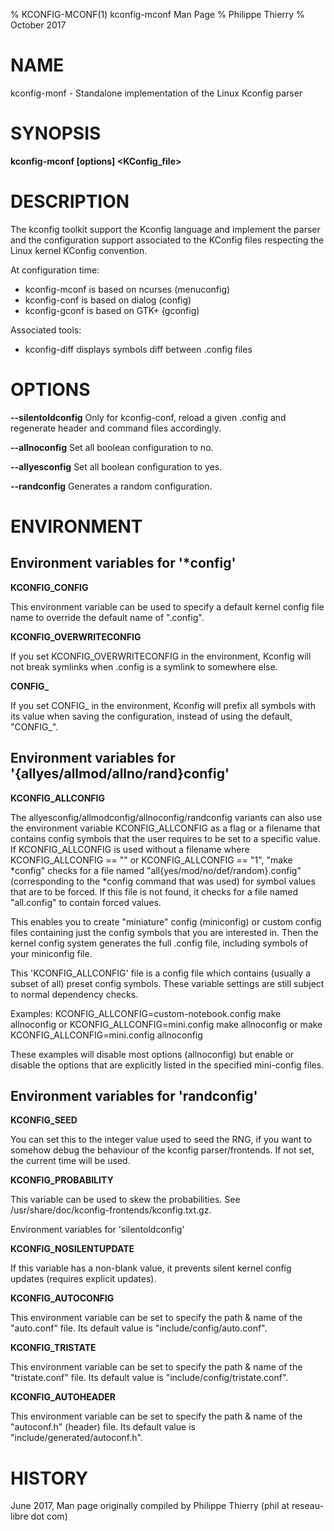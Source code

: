 % KCONFIG-MCONF(1) kconfig-mconf Man Page
% Philippe Thierry
% October 2017
# NAME
kconfig-monf - Standalone implementation of the Linux Kconfig parser

# SYNOPSIS
**kconfig-mconf [options] <KConfig_file>**

# DESCRIPTION

The kconfig toolkit support the Kconfig language and implement
the parser and the configuration support associated to the KConfig
files respecting the Linux kernel KConfig convention.

At configuration time:

 - kconfig-mconf is based on ncurses (menuconfig)
 - kconfig-conf is based on dialog (config)
 - kconfig-gconf is based on GTK+ (gconfig)

Associated tools:

 - kconfig-diff displays symbols diff between .config files

# OPTIONS

**--silentoldconfig**
Only for kconfig-conf, reload a given .config and regenerate
header and command files accordingly.

**--allnoconfig**
Set all boolean configuration to no.

**--allyesconfig**
Set all boolean configuration to yes.

**--randconfig**
Generates a random configuration.

# ENVIRONMENT

## Environment variables for '*config'

**KCONFIG_CONFIG**

This environment variable can be used to specify a default kernel config
file name to override the default name of ".config".

**KCONFIG_OVERWRITECONFIG**

If you set KCONFIG_OVERWRITECONFIG in the environment, Kconfig will not
break symlinks when .config is a symlink to somewhere else.

**CONFIG_**

If you set CONFIG_ in the environment, Kconfig will prefix all symbols
with its value when saving the configuration, instead of using the default,
"CONFIG_".

## Environment variables for '{allyes/allmod/allno/rand}config'

**KCONFIG_ALLCONFIG**

The allyesconfig/allmodconfig/allnoconfig/randconfig variants can also
use the environment variable KCONFIG_ALLCONFIG as a flag or a filename
that contains config symbols that the user requires to be set to a
specific value.  If KCONFIG_ALLCONFIG is used without a filename where
KCONFIG_ALLCONFIG == "" or KCONFIG_ALLCONFIG == "1", "make *config"
checks for a file named "all{yes/mod/no/def/random}.config"
(corresponding to the *config command that was used) for symbol values
that are to be forced.  If this file is not found, it checks for a
file named "all.config" to contain forced values.

This enables you to create "miniature" config (miniconfig) or custom
config files containing just the config symbols that you are interested
in.  Then the kernel config system generates the full .config file,
including symbols of your miniconfig file.

This 'KCONFIG_ALLCONFIG' file is a config file which contains
(usually a subset of all) preset config symbols.  These variable
settings are still subject to normal dependency checks.

Examples:
	KCONFIG_ALLCONFIG=custom-notebook.config make allnoconfig
or
	KCONFIG_ALLCONFIG=mini.config make allnoconfig
or
	make KCONFIG_ALLCONFIG=mini.config allnoconfig

These examples will disable most options (allnoconfig) but enable or
disable the options that are explicitly listed in the specified
mini-config files.

## Environment variables for 'randconfig'

**KCONFIG_SEED**

You can set this to the integer value used to seed the RNG, if you want
to somehow debug the behaviour of the kconfig parser/frontends.
If not set, the current time will be used. 


**KCONFIG_PROBABILITY**

This variable can be used to skew the probabilities.
See /usr/share/doc/kconfig-frontends/kconfig.txt.gz.


Environment variables for 'silentoldconfig'

**KCONFIG_NOSILENTUPDATE**

If this variable has a non-blank value, it prevents silent kernel
config updates (requires explicit updates).

**KCONFIG_AUTOCONFIG**

This environment variable can be set to specify the path & name of the
"auto.conf" file.  Its default value is "include/config/auto.conf".

**KCONFIG_TRISTATE**

This environment variable can be set to specify the path & name of the
"tristate.conf" file.  Its default value is "include/config/tristate.conf".

**KCONFIG_AUTOHEADER**

This environment variable can be set to specify the path & name of the
"autoconf.h" (header) file.
Its default value is "include/generated/autoconf.h".


# HISTORY

June 2017, Man page originally compiled by Philippe Thierry (phil at reseau-libre dot
com)
